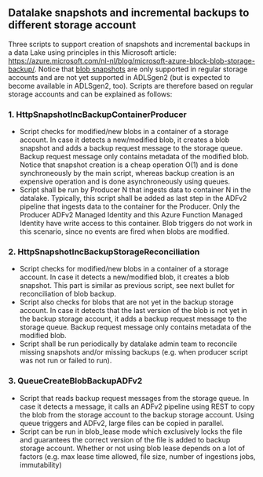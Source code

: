 ## Datalake snapshots and incremental backups to different storage account
Three scripts to support creation of snapshots and incremental backups in a data Lake using principles in this Microsoft article: https://azure.microsoft.com/nl-nl/blog/microsoft-azure-block-blob-storage-backup/. Notice that [blob snapshots](https://docs.microsoft.com/en-us/rest/api/storageservices/creating-a-snapshot-of-a-blob) are only supported in regular storage accounts and are not yet supported in ADLSgen2 (but is expected to become available in ADLSgen2, too). Scripts are therefore based on regular storage accounts and can be explained as follows:

### 1. HttpSnapshotIncBackupContainerProducer
- Script checks for modified/new blobs in a container of a storage account. In case it detects a new/modified blob, it creates a blob snapshot and adds a backup request message to the storage queue. Backup request message only contains metadata of the modified blob. Notice that snapshot creation is a cheap operation O(1) and is done synchroneously by the main script, whereas backup creation is an expensive operation and is done asynchroneously using queues.
- Script shall be run by Producer N that ingests data to container N in the datalake. Typically, this script shall be added as last step in the ADFv2 pipeline that ingests data to the container for the Producer. Only the Producer ADFv2 Managed Identity and this Azure Function Managed Identity have write access to this container. Blob triggers do not work in this scenario, since no events are fired when blobs are modified.

### 2. HttpSnapshotIncBackupStorageReconciliation
- Script checks for modified/new blobs in a container of a storage account. In case it detects a new/modified blob, it creates a blob snapshot. This part is similar as previous script, see next bullet for reconciliation of blob backup.
- Script also checks for blobs that are not yet in the backup storage account. In case it detects that the last version of the blob is not yet in the backup storage account, it adds a backup request message to the storage queue. Backup request message only contains metadata of the modified blob.
- Script shall be run periodically by datalake admin team to reconcile missing snapshots and/or missing backups (e.g. when producer script was not run or failed to run).

### 3. QueueCreateBlobBackupADFv2
- Script that reads backup request messages from the storage queue. In case it detects a message, it calls an ADFv2 pipeline using REST to copy the blob from the storage account to the backup storage account. Using queue triggers and ADFv2, large files can be copied in parallel.
- Script can be run in blob_lease mode which exclusively locks the file and guarantees the correct version of the file is added to backup storage account. Whether or not using blob lease depends on a lot of factors (e.g. max lease time allowed, file size, number of ingestions jobs, immutability)
